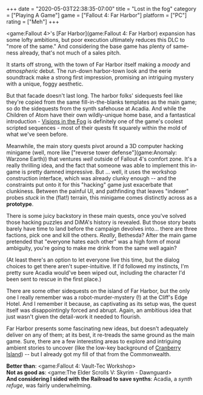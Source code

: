 +++
date = "2020-05-03T22:38:35-07:00"
title = "Lost in the fog"
category = ["Playing A Game"]
game = ["Fallout 4: Far Harbor"]
platform = ["PC"]
rating = ["Meh"]
+++

<game:Fallout 4>'s [Far Harbor](game:Fallout 4: Far Harbor) expansion has some lofty ambitions, but poor execution ultimately reduces this DLC to "more of the same."  And considering the base game has plenty of same-ness already, that's not much of a sales pitch.

It starts off strong, with the town of Far Harbor itself making a <i>moody</i> and <i>atmospheric</i> debut.  The run-down harbor-town look and the eerie soundtrack make a strong first impression, promising an intriguing mystery with a unique, foggy aesthetic.

But that facade doesn't last long.  The harbor folks' sidequests feel like they're copied from the same fill-in-the-blanks templates as the main game; so do the sidequests from the synth safehouse at Acadia.  And while the Children of Atom have their own wildly-unique home base, and a fantastical introduction - <a href="https://fallout.fandom.com/wiki/Visions_in_the_Fog">Visions in the Fog</a> is definitely one of the game's coolest scripted sequences - most of their quests fit squarely within the mold of what we've seen before.

Meanwhile, the main story quests pivot around a 3D computer hacking minigame (well, more like ["reverse tower defense"](game:Anomaly: Warzone Earth)) that ventures <i>well</i> outside of Fallout 4's comfort zone.  It's a really thrilling idea, and the fact that someone was able to implement this in-game is pretty damned impressive.  But ... well, it uses the workshop construction interface, which was already clunky enough -- and the constraints put onto it for this "hacking" game just exacerbate that clunkiness.  Between the painful UI, and pathfinding that leaves "indexer" probes <i>stuck</i> in the (flat!) terrain, this minigame comes distinctly across as a <b>prototype</b>.

There is some juicy backstory in these main quests, once you've solved those hacking puzzles and DiMA's history is revealed.  But those story beats barely have time to land before the campaign devolves into... there are three factions, pick one and kill the others.  <i>Really</i>, Bethesda?  After the main game pretended that "everyone hates each other" was a high form of moral ambiguity, you're going to make me drink from the same well again?

(At least there's an option to let everyone live this time, but the dialog choices to get there aren't super-intuitive.  If I'd followed my instincts, I'm pretty sure Acadia would've been wiped out, including the character I'd been sent to rescue in the first place.)

There are some other sidequests on the island of Far Harbor, but the only one I really remember was a robot-murder-mystery (!) at the Cliff's Edge Hotel.  And I remember it because, as captivating as its setup was, the quest itself was disappointingly forced and abrupt.  Again, an ambitious idea that just wasn't given the detail-work it needed to flourish.

Far Harbor presents some fascinating new ideas, but doesn't adequately deliver on any of them; at its best, it re-treads the same ground as the main game.  Sure, there are a few interesting areas to explore and intriguing ambient stories to uncover (like the low-key background of <a href="https://fallout.fandom.com/wiki/Eliza_map_of_home">Cranberry Island</a>) -- but I already got my fill of that from the Commonwealth.

<b>Better than</b>: <game:Fallout 4: Vault-Tec Workshop>  
<b>Not as good as</b>: <game:The Elder Scrolls V: Skyrim - Dawnguard>  
<b>And considering I sided with the Railroad to save synths</b>: Acadia, a <i>synth refuge</i>, was fairly underwhelming.
